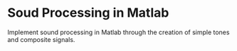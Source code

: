 # Soud Processing in Matlab
Implement sound processing in Matlab through the creation of simple tones and composite signals.

